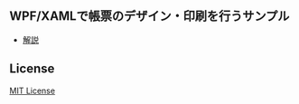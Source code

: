 ## WPF/XAMLで帳票のデザイン・印刷を行うサンプル
- [解説](http://qiita.com/vain0/items/0ec44dc198433675ea2f)

## License
[MIT License](LICENSE.md)
